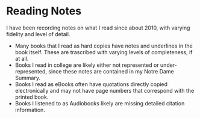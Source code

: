 # Reading Notes

I have been recording notes on what I read since about 2010, with varying fidelity and level of detail. 

- Many books that I read as hard copies have notes and underlines in the book itself. These are trascribed with varying levels of completeness, if at all.
- Books I read in college are likely either not represented or under-represented, since these notes are contained in my Notre Dame Summary.
- Books I read as eBooks often have quotations directly copied electronically and may not have page numbers that correspond with the printed book.
- Books I listened to as Audiobooks likely are missing detailed citation information.